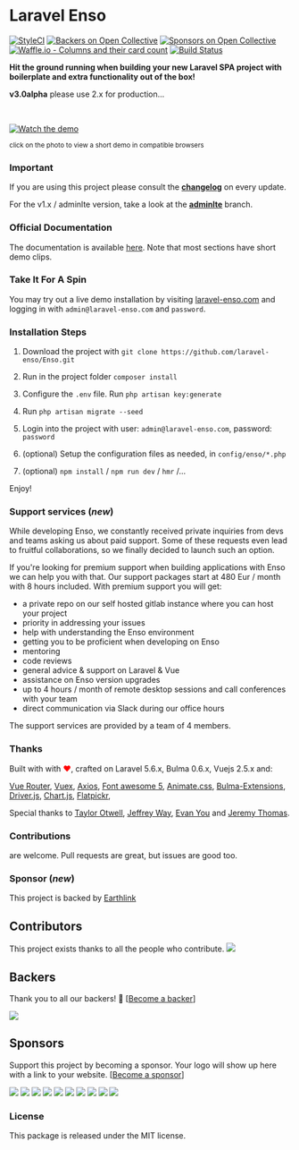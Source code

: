 <!--h-->
# Laravel Enso
[![StyleCI](https://styleci.io/repos/95136264/shield?branch=master)](https://styleci.io/repos/95136264)
[![Backers on Open Collective](https://opencollective.com/Enso/backers/badge.svg)](#backers) [![Sponsors on Open Collective](https://opencollective.com/Enso/sponsors/badge.svg)](#sponsors) [![Waffle.io - Columns and their card count](https://badge.waffle.io/laravel-enso/Enso.svg?columns=all)](https://waffle.io/laravel-enso/Enso)
[![Build Status](https://travis-ci.org/laravel-enso/Enso.svg?branch=master)](https://travis-ci.org/laravel-enso/Enso)
<!--/h-->

**Hit the ground running when building your new Laravel SPA project with boilerplate and extra functionality out of the box!**

**v3.0alpha** please use 2.x for production...

&nbsp;

[![Watch the demo](https://laravel-enso.github.io/enso/screenshots/bulma_cap000_thumb.png)](https://laravel-enso.github.io/enso/videos/bulma_quick_walkthrough.webm)

<sup>click on the photo to view a short demo in compatible browsers</sup>

### Important

If you are using this project please consult the **[changelog](https://github.com/laravel-enso/Enso/blob/master/CHANGELOG.md)** on every update.

For the v1.x / adminlte version, take a look at the **[adminlte](https://github.com/laravel-enso/Enso/tree/adminlte)** branch.

<!--h-->
### Official Documentation

The documentation is available [here](https://docs.laravel-enso.com).
Note that most sections have short demo clips.

<!--/h-->

### Take It For A Spin

You may try out a live demo installation by visiting [laravel-enso.com](https://www.laravel-enso.com) 
and logging in with `admin@laravel-enso.com` and `password`. 

### Installation Steps

1. Download the project with `git clone https://github.com/laravel-enso/Enso.git`

2. Run in the project folder `composer install`

3. Configure the `.env` file. Run `php artisan key:generate`

4. Run `php artisan migrate --seed`

5. Login into the project with user: `admin@laravel-enso.com`, password: `password`

6. (optional) Setup the configuration files as needed, in `config/enso/*.php`

7. (optional) `npm install` / `npm run dev` / `hmr` /...

Enjoy!

### Support services (*new*)

While developing Enso, we constantly received private inquiries from devs and teams asking us about paid support. Some of these requests even lead to fruitful collaborations, so we finally decided to launch such an option.

If you're looking for premium support when building applications with Enso we can help you with that. Our support packages start at 480 Eur / month with 8 hours included. With premium support you will get:

- a private repo on our self hosted gitlab instance where you can host your project
- priority in addressing your issues
- help with understanding the Enso environment
- getting you to be proficient when developing on Enso
- mentoring 
- code reviews
- general advice & support on Laravel & Vue
- assistance on Enso version upgrades
- up to 4 hours / month of remote desktop sessions and call conferences with your team
- direct communication via Slack during our office hours

The support services are provided by a team of 4 members.

### Thanks

Built with with <span style="color:red"> &#10084;&#65039;</span>, crafted on Laravel 5.6.x, Bulma 0.6.x, Vuejs 2.5.x and:

[Vue Router](https://router.vuejs.org/en), [Vuex](https://vuex.vuejs.org/en/), [Axios](https://github.com/axios/axios),
[Font awesome 5](https://fontawesome.com), [Animate.css](https://daneden.github.io/animate.css/), 
[Bulma-Extensions](https://wikiki.github.io/bulma-extensions/overview), [Driver.js](https://kamranahmed.info/driver.js/),
[Chart.js](http://chartjs.org), [Flatpickr](https://chmln.github.io/flatpickr/), 

Special thanks to [Taylor Otwell](https://laravel.com/), [Jeffrey Way](https://laracasts.com), [Evan You](https://vuejs.org/) and [Jeremy Thomas](https://bulma.io).

<!--h-->
### Contributions

are welcome. Pull requests are great, but issues are good too.

### Sponsor (*new*)

This project is backed by [Earthlink](https://www.earthlink.ro)

## Contributors

This project exists thanks to all the people who contribute. 
<a href="graphs/contributors"><img src="https://opencollective.com/Enso/contributors.svg?width=890&button=false" /></a>


## Backers

Thank you to all our backers! 🙏 [[Become a backer](https://opencollective.com/Enso#backer)]

<a href="https://opencollective.com/Enso#backers" target="_blank"><img src="https://opencollective.com/Enso/backers.svg?width=890"></a>


## Sponsors

Support this project by becoming a sponsor. Your logo will show up here with a link to your website. [[Become a sponsor](https://opencollective.com/Enso#sponsor)]

<a href="https://opencollective.com/Enso/sponsor/0/website" target="_blank"><img src="https://opencollective.com/Enso/sponsor/0/avatar.svg"></a>
<a href="https://opencollective.com/Enso/sponsor/1/website" target="_blank"><img src="https://opencollective.com/Enso/sponsor/1/avatar.svg"></a>
<a href="https://opencollective.com/Enso/sponsor/2/website" target="_blank"><img src="https://opencollective.com/Enso/sponsor/2/avatar.svg"></a>
<a href="https://opencollective.com/Enso/sponsor/3/website" target="_blank"><img src="https://opencollective.com/Enso/sponsor/3/avatar.svg"></a>
<a href="https://opencollective.com/Enso/sponsor/4/website" target="_blank"><img src="https://opencollective.com/Enso/sponsor/4/avatar.svg"></a>
<a href="https://opencollective.com/Enso/sponsor/5/website" target="_blank"><img src="https://opencollective.com/Enso/sponsor/5/avatar.svg"></a>
<a href="https://opencollective.com/Enso/sponsor/6/website" target="_blank"><img src="https://opencollective.com/Enso/sponsor/6/avatar.svg"></a>
<a href="https://opencollective.com/Enso/sponsor/7/website" target="_blank"><img src="https://opencollective.com/Enso/sponsor/7/avatar.svg"></a>
<a href="https://opencollective.com/Enso/sponsor/8/website" target="_blank"><img src="https://opencollective.com/Enso/sponsor/8/avatar.svg"></a>
<a href="https://opencollective.com/Enso/sponsor/9/website" target="_blank"><img src="https://opencollective.com/Enso/sponsor/9/avatar.svg"></a>



### License

This package is released under the MIT license.
<!--/h-->
